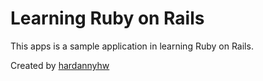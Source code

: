 # Learning Ruby on Rails

This apps is a sample application in learning Ruby on Rails.

Created by [hardannyhw](http://hardannyhw.com)